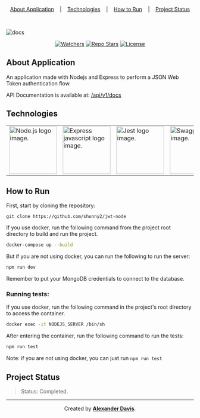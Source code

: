 <p align="center">
  <a href="#about-application">About Application</a>
  &nbsp;&nbsp;&nbsp;|&nbsp;&nbsp;&nbsp;
  <a href="#technologies">Technologies</a>
  &nbsp;&nbsp;&nbsp;|&nbsp;&nbsp;&nbsp;
  <a href="#how-to-run">How to Run</a>
  &nbsp;&nbsp;&nbsp;|&nbsp;&nbsp;&nbsp;
  <a href="project-status">Project Status</a>
</p>

</br>

![docs](https://user-images.githubusercontent.com/72872854/201072742-cdb654d0-0f93-4dd7-bae7-2da3d4f912af.png)

<p align="center">
<a href="https://img.shields.io/github/watchers/shunny2/jwt-node?style=social"><img src="https://img.shields.io/github/watchers/shunny2/jwt-node?style=social" alt="Watchers"/></a>
<a href="https://img.shields.io/github/stars/shunny2/jwt-node?style=social"><img src="https://img.shields.io/github/stars/shunny2/jwt-node?style=social" alt="Repo Stars"/></a>
<a href="https://img.shields.io/github/license/shunny2/jwt-node"><img src="https://img.shields.io/github/license/shunny2/jwt-node" alt="License"/></a>
</p>

## About Application

An application made with Nodejs and Express to perform a JSON Web Token authentication flow.

API Documentation is available at: [/api/v1/docs](http://localhost:9000/api/v1/docs/)

## Technologies

<table>
  <thead>
  </thead>
  <tbody>
    <td>
      <a href="https://nodejs.org/en/" title="NodeJS"><img width="128" height="128" src="https://cdn.worldvectorlogo.com/logos/nodejs-1.svg" alt="Node.js logo image." /></a>
    </td>
    <td>
      <a href="https://expressjs.com/" title="Express"><img width="128" height="128" src="https://cdn.worldvectorlogo.com/logos/express-109.svg" alt="Express javascript logo image." /></a>
    </td>
    <td>
      <a href="https://jestjs.io/" title="Jest"><img width="128" height="128" src="https://cdn.worldvectorlogo.com/logos/jest-2.svg" alt="Jest logo image." /></a>
    </td>
    <td>
      <a href="https://swagger.io/" title="Swagger Documentation"><img width="128" height="128" src="https://static1.smartbear.co/swagger/media/assets/images/swagger_logo.svg" alt="Swagger logo image." /></a>
    </td>
  </tbody>
</table>

## How to Run

First, start by cloning the repository:
```shell
git clone https://github.com/shunny2/jwt-node
```

If you use docker, run the following command from the project root directory to build and run the project.
```bash
docker-compose up --build
```

But if you are not using docker, you can run the following to run the server:
```bash
npm run dev
```

Remember to put your MongoDB credentials to connect to the database.

### Running tests:

If you use docker, run the following command in the project's root directory to access the container.
```bash
docker exec -it NODEJS_SERVER /bin/sh
```

After entering the container, run the following command to run the tests:
```bash
npm run test
```

Note: if you are not using docker, you can just run ```npm run test```

## Project Status

> Status: Completed.

<hr/>

<p align="center">Created by <a href="https://github.com/shunny2"><b>Alexander Davis</b></a>.</p>
